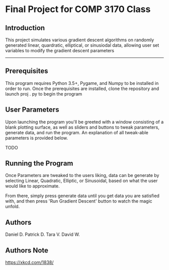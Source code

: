 
# Final Project for COMP 3170 Class

  ## Introduction
This project simulates various gradient descent algorithms on randomly generated linear, quardratic, elliptical, or sinusiodal data, allowing user set variables to modify the gradient descent parameters

___

## Prerequisites

This program requires Python 3.5+, Pygame, and Numpy to be installed in order to run. Once the prerequisites are installed, clone the repository and launch proj . py to begin the program

##  User Parameters

Upon launching the program you'll be greeted with a window consisting of a blank plotting surface, as well as sliders and buttons to tweak parameters, generate data, and run the program. An explanation of all tweak-able parameters is provided below.

TODO

## Running the Program
Once Parameters are tweaked to the users liking, data can be generate by selecting Linear, Quadratic, Elliptic, or Sinusoidal, based on what the user would like to approximate.

From there, simply press generate data until you get data you are satisfied with, and then press 'Run Gradient Descent' button to watch the magic unfold.

## Authors 
Daniel D.
Patrick D.
Tara V.
David W.


## Authors Note
https://xkcd.com/1838/

